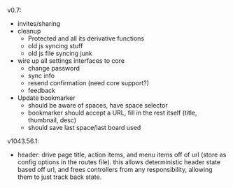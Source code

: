 v0.7:

- invites/sharing
- cleanup
  - Protected and all its derivative functions
  - old js syncing stuff
  - old js file syncing junk
- wire up all settings interfaces to core
  - change password
  - sync info
  - resend confirmation (need core support?)
  - feedback
- Update bookmarker
  - should be aware of spaces, have space selector
  - bookmarker should accept a URL, fill in the rest itself (title, thumbnail, desc)
  - should save last space/last board used

v1043.56.1:

- header: drive page title, action items, and menu items off of url (store as
  config options in the routes file). this allows deterministic header state
  based off url, and frees controllers from any responsibility, allowing them
  to just track back state.

